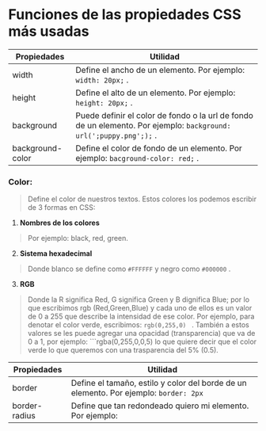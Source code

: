 # Funciones de las propiedades CSS más usadas
| Propiedades      | Utilidad                                                                                                               |
| ---------------- | ---------------------------------------------------------------------------------------------------------------------- |
| width            | Define el ancho de un elemento. Por ejemplo: ```width: 20px;``` .                                                      |
| height           | Define el alto de un elemento. Por ejemplo: ```height: 20px;``` .                                                      |
| background       | Puede definir el color de fondo o la url de fondo de un elemento. Por ejemplo: ```background: url(';puppy.png';);``` . |
| background-color | Define el color de fondo de un elemento. Por ejemplo: ```bacground-color: red;``` .                                    |
 
 ### Color: 
 > Define el color de nuestros textos. Estos colores los podemos escribir de 3 formas en CSS: 
 
1.  **Nombres de los colores**
> Por ejemplo: black, red, green.

2. **Sistema hexadecimal** 
> Donde blanco se define como ```#FFFFFF``` y negro como ```#000000``` . 

3. **RGB** 
> Donde la R significa Red, G significa Green y B dignifica Blue; por lo que escribimos  rgb (Red,Green,Blue) y cada uno de ellos es un valor de 0 a 255 que describe la intensidad de ese color. Por ejemplo, para denotar el color verde, escribimos: ```rgb(0,255,0) ``` . También a estos valores se les puede agregar una opacidad (transparencia) que va de 0 a 1, por ejemplo: ```rgba(0,255,0,0,5) lo que quiere decir que el color verde lo que queremos con una trasparencia del 5% (0.5).

| Propiedades   | Utilidad                                                                                  |
| ------------- | ----------------------------------------------------------------------------------------- |
| border        | Define el tamaño, estilo y color del borde de un elemento. Por ejemplo: ```border: 2px``` |
| border-radius | Define que tan redondeado quiero mi elemento. Por ejemplo:                                                                                           |
	